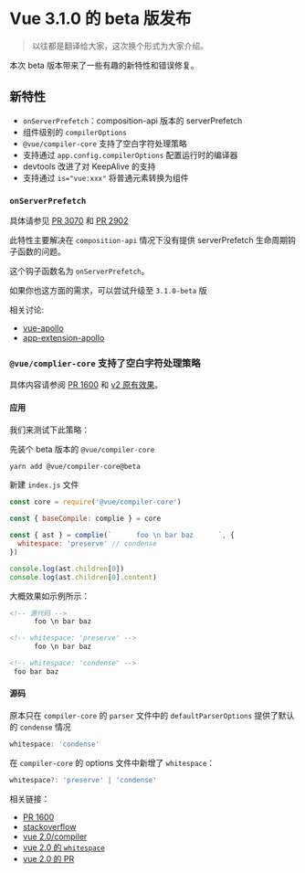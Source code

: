 # Vue 3.1.0 的 beta 版发布

> 以往都是翻译给大家，这次换个形式为大家介绍。

本次 beta 版本带来了一些有趣的新特性和错误修复。

## 新特性

* `onServerPrefetch`：composition-api 版本的 serverPrefetch
* 组件级别的 `compilerOptions`
* `@vue/compiler-core` 支持了空白字符处理策略
* 支持通过 `app.config.compilerOptions` 配置运行时的编译器
* devtools 改进了对 KeepAlive 的支持
* 支持通过 `is="vue:xxx"` 将普通元素转换为组件

### `onServerPrefetch`

具体请参见 [PR 3070](https://github.com/vuejs/vue-next/pull/3070) 和 [PR 2902](https://github.com/vuejs/vue-next/pull/2902)

此特性主要解决在 `composition-api` 情况下没有提供 serverPrefetch 生命周期钩子函数的问题。

这个钩子函数名为 `onServerPrefetch`。

如果你也这方面的需求，可以尝试升级至 `3.1.0-beta` 版

相关讨论:

* [vue-apollo](https://github.com/vuejs/vue-apollo/issues/1102)
* [app-extension-apollo](https://github.com/quasarframework/app-extension-apollo/issues/51#issuecomment-791977057)

### `@vue/complier-core` 支持了空白字符处理策略

具体内容请参阅 [PR 1600](https://github.com/vuejs/vue-next/pull/1600) 和 [v2 原有效果](https://github.com/vuejs/vue/blob/dev/flow/compiler.js#L10)。

#### 应用

我们来测试下此策略：

先装个 beta 版本的 `@vue/compiler-core`

```bash
yarn add @vue/compiler-core@beta
```

新建 `index.js` 文件

```js
const core = require('@vue/compiler-core')

const { baseCompile: complie } = core

const { ast } = complie(`      foo \n bar baz      `, {
  whitespace: 'preserve' // condense
})

console.log(ast.children[0])
console.log(ast.children[0].content)
```

大概效果如示例所示：

``` html
<!-- 源代码 -->
      foo \n bar baz     

<!-- whitespace: 'preserve' -->
      foo \n bar baz     

<!-- whitespace: 'condense' -->
 foo bar baz 
```

#### 源码

原本只在 `compiler-core` 的 `parser` 文件中的 `defaultParserOptions` 提供了默认的 `condense` 情况

```ts
whitespace: 'condense'
```

在 `compiler-core` 的 options 文件中新增了 `whitespace`：

```ts
whitespace?: 'preserve' | 'condense'
```

相关链接：

* [PR 1600](https://github.com/vuejs/vue-next/pull/1600)
* [stackoverflow](https://stackoverflow.com/questions/64432182/vue-3-removes-white-space-between-inline-block-elements)
* [vue 2.0/compiler](https://github.com/vuejs/vue/blob/dev/flow/compiler.js#L10)
* [vue 2.0 的 `whitespace`](https://github.com/vuejs/vue/issues/9208#issuecomment-450012518)
* [vue 2.0 的 PR](https://github.com/vuejs/vue/commit/e1abedb9e66b21da8a7e93e175b9dabe334dfebd)
